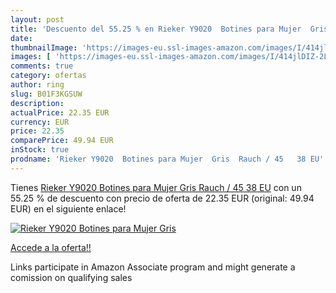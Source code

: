 ```yaml
---
layout: post
title: 'Descuento del 55.25 % en Rieker Y9020  Botines para Mujer  Gris  '
date: 
thumbnailImage: 'https://images-eu.ssl-images-amazon.com/images/I/414jlDIZ-2L._SL200_.jpg'
images: [ 'https://images-eu.ssl-images-amazon.com/images/I/414jlDIZ-2L._SL200_.jpg' ]
comments: true
category: ofertas
author: ring
slug: B01F3KGSUW
description:
actualPrice: 22.35 EUR
currency: EUR
price: 22.35
comparePrice: 49.94 EUR
inStock: true
prodname: 'Rieker Y9020  Botines para Mujer  Gris  Rauch / 45   38 EU'
---
```


Tienes [Rieker Y9020  Botines para Mujer  Gris  Rauch / 45   38 EU](https://www.amazon.es/dp/B01F3KGSUW/?tag=tolees-21) con un 55.25 % de descuento con precio de oferta de 22.35 EUR (original: 49.94 EUR) en el siguiente enlace!

[![Rieker Y9020  Botines para Mujer  Gris  ](https://images-eu.ssl-images-amazon.com/images/I/414jlDIZ-2L._SL200_.jpg)](https://www.amazon.es/dp/B01F3KGSUW/?tag=tolees-21)

[Accede a la oferta!!](https://www.amazon.es/dp/B01F3KGSUW/?tag=tolees-21)

Links participate in Amazon Associate program and might generate a comission on qualifying sales


